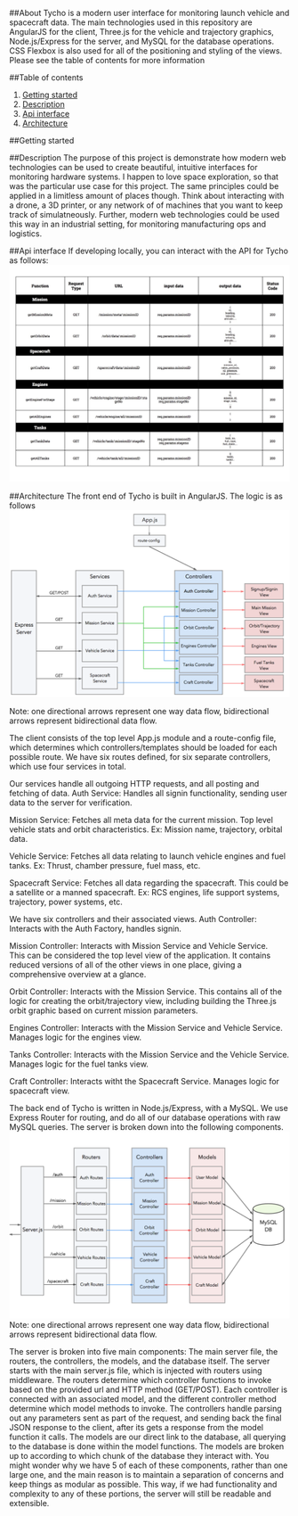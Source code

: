 ##About
Tycho is a modern user interface for monitoring launch vehicle and spacecraft data.  The main technologies used in this repository are AngularJS for the client, Three.js for the vehicle and trajectory graphics, Node.js/Express for the server, and MySQL for the database operations.  CSS Flexbox is also used for all of the positioning and styling of the views.  Please see the table of contents for more information

##Table of contents
1. [Getting started](#getting-started)
2. [Description](#description)
3. [Api interface](#api-interface)
4. [Architecture](#architecture)


##Getting started

##Description
The purpose of this project is demonstrate how modern web technologies can be used to create beautiful, intuitive interfaces for monitoring hardware systems.  I happen to love space exploration, so that was the particular use case for this project.  The same principles could be applied in a limitless amount of places though.  Think about interacting with a drone, a 3D printer, or any network of of machines that you want to keep track of simulatneously.  Further, modern web technologies could be used this way in an industrial setting, for monitoring manufacturing ops and logistics.  

##Api interface
If developing locally, you can interact with the API for Tycho as follows:
![Tycho API Interface](https://github.com/MattLoftus/tycho/blob/master/images/tycho_api_interface.jpg)


##Architecture
The front end of Tycho is built in AngularJS. The logic is as follows
![Client Architecture Diagram](https://github.com/MattLoftus/tycho/blob/master/images/tycho_client_architecture.png)

Note: one directional arrows represent one way data flow, bidirectional arrows represent bidirectional data flow.

The client consists of the top level App.js module and a route-config file, which determines which controllers/templates should be loaded for each possible route. We have six routes defined, for six separate controllers, which use four services in total.  

Our services handle all outgoing HTTP requests, and all posting and fetching of data.
Auth Service:  Handles all signin functionality, sending user data to the server for verification.

Mission Service: Fetches all meta data for the current mission.  Top level vehicle stats and orbit characteristics.  Ex: Mission name, trajectory, orbital data.

Vehicle Service: Fetches all data relating to launch vehicle engines and fuel tanks. Ex: Thrust, chamber pressure, fuel mass, etc.

Spacecraft Service: Fetches all data regarding the spacecraft.  This could be a satellite or a manned spacecraft.  Ex: RCS engines, life support systems, trajectory, power systems, etc.

We have six controllers and their associated views.
Auth Controller: Interacts with the Auth Factory, handles signin.

Mission Controller: Interacts with Mission Service and Vehicle Service.  
This can be considered the top level view of the application.  It contains reduced versions of all of the other views in one place, giving a comprehensive overview at a glance.

Orbit Controller:  Interacts with the Mission Service.  This contains all of the logic for creating the orbit/trajectory view, including building the Three.js orbit graphic based on current mission parameters.

Engines Controller: Interacts with the Mission Service and Vehicle Service.  Manages logic for the engines view.

Tanks Controller: Interacts with the Mission Service and the Vehicle Service.  Manages logic for the fuel tanks view.

Craft Controller: Interacts witht the Spacecraft Service.  Manages logic for spacecraft view.

The back end of Tycho is written in Node.js/Express, with a MySQL.  We use Express Router for routing, and do all of our database operations with raw MySQL queries.  The server is broken down into the following components.
![Server Architecture Diagram](https://github.com/MattLoftus/tycho/blob/master/images/tycho_server_architecture.png)
Note: one directional arrows represent one way data flow, bidirectional arrows represent bidirectional data flow.

The server is broken into five main components: The main server file, the routers, the controllers, the models, and the database itself. The server starts with the main server.js file, which is injected with routers using middleware. The routers determine which controller functions to invoke based on the provided url and HTTP method (GET/POST).  Each controller is connected with an associated model, and the different controller method determine which model methods to invoke.  The controllers handle parsing out any parameters sent as part of the request, and sending back the final JSON response to the client, after its gets a response from the model function it calls.  The models are our direct link to the database, all querying to the database is done within the model functions.  The models are broken up to according to which chunk of the database they interact with.
You might wonder why we have 5 of each of these components, rather than one large one, and the main reason is to maintain a separation of concerns and keep things as modular as possible.  This way, if we had functionality and complexity to any of these portions, the server will still be readable and extensible.




